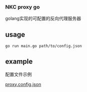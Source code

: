 ### NKC proxy go
golang实现的可配置的反向代理服务器

## usage
```bash
go run main.go path/to/config.json
```

## example
配置文件示例

[proxy.config.json](https://github.com/kccd/nkc-proxy-go/blob/main/proxy.config.json)
